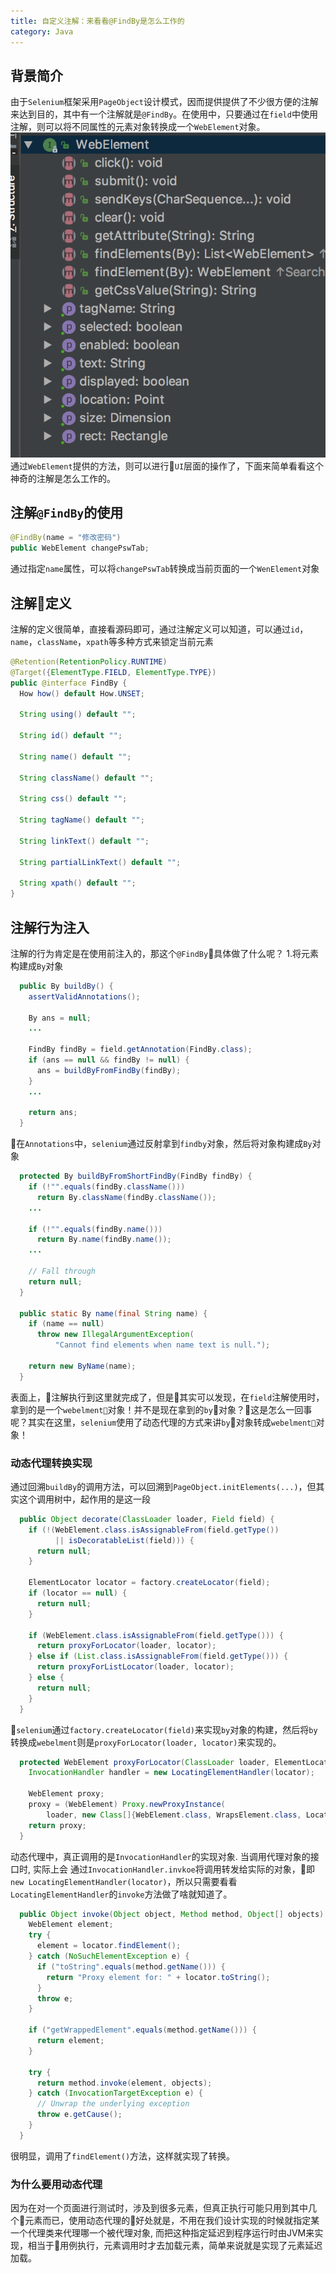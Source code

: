 ```yaml
---
title: 自定义注解：来看看@FindBy是怎么工作的
category: Java
---
```

## 背景简介
由于`Selenium`框架采用`PageObject`设计模式，因而提供提供了不少很方便的注解来达到目的，其中有一个注解就是`@FindBy`。在使用中，只要通过在`field`中使用注解，则可以将不同属性的元素对象转换成一个`WebElement`对象。
![webelement](/img/postimg/webelement.png)
通过`WebElement`提供的方法，则可以进行`UI`层面的操作了，下面来简单看看这个神奇的注解是怎么工作的。

## 注解`@FindBy`的使用

~~~java
@FindBy(name = "修改密码")
public WebElement changePswTab;
~~~

通过指定`name`属性，可以将`changePswTab`转换成当前页面的一个`WenElement`对象

## 注解定义
注解的定义很简单，直接看源码即可，通过注解定义可以知道，可以通过`id`，`name`，`className`，`xpath`等多种方式来锁定当前元素

~~~java
@Retention(RetentionPolicy.RUNTIME)
@Target({ElementType.FIELD, ElementType.TYPE})
public @interface FindBy {
  How how() default How.UNSET;

  String using() default "";

  String id() default "";

  String name() default "";

  String className() default "";

  String css() default "";

  String tagName() default "";

  String linkText() default "";

  String partialLinkText() default "";

  String xpath() default "";
}
~~~

## 注解行为注入
注解的行为肯定是在使用前注入的，那这个`@FindBy`具体做了什么呢？
1.将元素构建成`By`对象

~~~java
  public By buildBy() {
    assertValidAnnotations();

    By ans = null;
    ...

    FindBy findBy = field.getAnnotation(FindBy.class);
    if (ans == null && findBy != null) {
      ans = buildByFromFindBy(findBy);
    }
    ...

    return ans;
  }
~~~

在`Annotations`中，`selenium`通过反射拿到`findby`对象，然后将对象构建成`By`对象

~~~java
  protected By buildByFromShortFindBy(FindBy findBy) {
    if (!"".equals(findBy.className()))
      return By.className(findBy.className());
    ...

    if (!"".equals(findBy.name()))
      return By.name(findBy.name());
    ...

    // Fall through
    return null;
  }

  public static By name(final String name) {
    if (name == null)
      throw new IllegalArgumentException(
          "Cannot find elements when name text is null.");

    return new ByName(name);
  }
~~~

表面上，注解执行到这里就完成了，但是其实可以发现，在`field`注解使用时，拿到的是一个`webelment`对象！并不是现在拿到的`by`对象？这是怎么一回事呢？其实在这里，`selenium`使用了动态代理的方式来讲`by`对象转成`webelment`对象！

### 动态代理转换实现
通过回溯`buildBy`的调用方法，可以回溯到`PageObject.initElements(...)`，但其实这个调用树中，起作用的是这一段

~~~java
  public Object decorate(ClassLoader loader, Field field) {
    if (!(WebElement.class.isAssignableFrom(field.getType())
          || isDecoratableList(field))) {
      return null;
    }

    ElementLocator locator = factory.createLocator(field);
    if (locator == null) {
      return null;
    }

    if (WebElement.class.isAssignableFrom(field.getType())) {
      return proxyForLocator(loader, locator);
    } else if (List.class.isAssignableFrom(field.getType())) {
      return proxyForListLocator(loader, locator);
    } else {
      return null;
    }
  }
~~~

`selenium`通过`factory.createLocator(field)`来实现`by`对象的构建，然后将`by`转换成`webelment`则是`proxyForLocator(loader, locator)`来实现的。

~~~java
  protected WebElement proxyForLocator(ClassLoader loader, ElementLocator locator) {
    InvocationHandler handler = new LocatingElementHandler(locator);

    WebElement proxy;
    proxy = (WebElement) Proxy.newProxyInstance(
        loader, new Class[]{WebElement.class, WrapsElement.class, Locatable.class}, handler);
    return proxy;
  }
~~~

动态代理中，真正调用的是`InvocationHandler`的实现对象. 当调用代理对象的接口时, 实际上会 通过`InvocationHandler.invkoe`将调用转发给实际的对象，即`new LocatingElementHandler(locator)`，所以只需要看看`LocatingElementHandler`的`invoke`方法做了啥就知道了。

~~~java
  public Object invoke(Object object, Method method, Object[] objects) throws Throwable {
    WebElement element;
    try {
      element = locator.findElement();
    } catch (NoSuchElementException e) {
      if ("toString".equals(method.getName())) {
        return "Proxy element for: " + locator.toString();
      }
      throw e;
    }

    if ("getWrappedElement".equals(method.getName())) {
      return element;
    }

    try {
      return method.invoke(element, objects);
    } catch (InvocationTargetException e) {
      // Unwrap the underlying exception
      throw e.getCause();
    }
  }
~~~

很明显，调用了`findElement()`方法，这样就实现了转换。

### 为什么要用动态代理
因为在对一个页面进行测试时，涉及到很多元素，但真正执行可能只用到其中几个元素而已，使用动态代理的好处就是，不用在我们设计实现的时候就指定某一个代理类来代理哪一个被代理对象, 而把这种指定延迟到程序运行时由JVM来实现，相当于用例执行，元素调用时才去加载元素，简单来说就是实现了元素延迟加载。